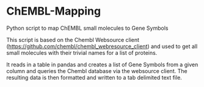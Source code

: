 # ChEMBL-Mapping
Python script to map ChEMBL small molecules to Gene Symbols

This script is based on the Chembl Websource client (https://github.com/chembl/chembl_webresource_client) and used to get all small molecules with their trivial names for a list of proteins. 

It reads in a table in pandas and creates a list of Gene Symbols from a given column and queries the Chembl database via the websource client. The resulting data is then formatted and written to a tab delimited text file.
